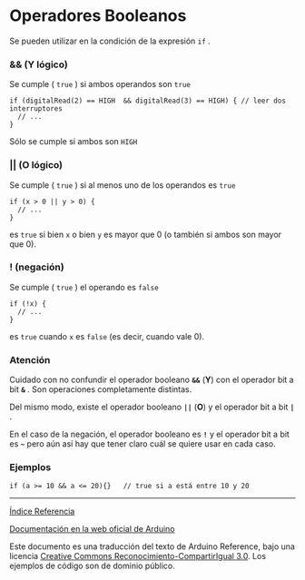 # Operadores Booleanos

Se pueden utilizar en la condición de la expresión ```if``` .

### && (Y lógico)

Se cumple ( ```true``` ) si ambos operandos son ```true```

```Arduino
if (digitalRead(2) == HIGH  && digitalRead(3) == HIGH) { // leer dos interruptores 
  // ...
} 
```
Sólo se cumple si ambos son ```HIGH```


### || (O lógico)

Se cumple ( ```true``` ) si al menos uno de los operandos es ```true```

```Arduino
if (x > 0 || y > 0) {
  // ...
} 
```

es ```true``` si bien ```x``` o bien ```y``` es mayor que 0 (o también si ambos son mayor que 0).

### ! (negación)

Se cumple ( ```true``` ) el operando es ```false```

```Arduino
if (!x) { 
  // ...
} 
```

es ```true``` cuando ```x``` es ```false``` (es decir, cuando vale 0).

### Atención

Cuidado con no confundir el operador booleano **```&&```** (**Y**) con el operador bit a bit **```&```** . Son operaciones completamente distintas.

Del mismo modo, existe el operador booleano **```||```** (**O**) y el operador bit a bit **```|```** .

En el caso de la negación, el operador booleano es **```!```** y el operador bit a bit es **```~```** pero aún así hay que tener claro cuál se quiere usar en cada caso.

### Ejemplos

```Arduino
if (a >= 10 && a <= 20){}   // true si a está entre 10 y 20
```

-------------------------

[Índice Referencia](https://github.com/Hector-G/WIP/blob/master/Arduino/Reference.md)


[Documentación en la web oficial de Arduino](https://www.arduino.cc/en/Reference/Boolean)

Este documento es una traducción del texto de Arduino Reference, bajo una licencia [Creative Commons Reconocimiento-CompartirIgual 3.0](https://creativecommons.org/licenses/by-sa/3.0/es/). Los ejemplos de código son de dominio público.
